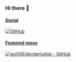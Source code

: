 ### Hi there 👋

<!--
**wxh06/wxh06** is a ✨ _special_ ✨ repository because its `README.md` (this file) appears on your GitHub profile.

Here are some ideas to get you started:

- 🔭 I’m currently working on ...
- 🌱 I’m currently learning ...
- 👯 I’m looking to collaborate on ...
- 🤔 I’m looking for help with ...
- 💬 Ask me about ...
- 📫 How to reach me: ...
- 😄 Pronouns: ...
- ⚡ Fun fact: ...
-->

#### [Social](https://wxh06.github.io)
[![GitHub](https://img.shields.io/github/followers/wxh06?style=social)](https://github.com/wxh06)
<img secret="https://img.shields.io/twitter/follow/wxh06?style=social" />

#### [Featured repos](https://github.com/wxh06?tab=repositories)
[![wxh06/dockerjudge - GitHub](https://gh-card.dev/repos/wxh06/dockerjudge.svg)](https://github.com/wxh06/dockerjudge)
